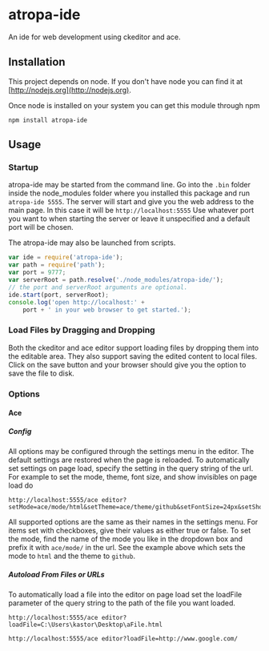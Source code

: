 # atropa-ide

An ide for web development using ckeditor and ace.

## Installation

This project depends on node. If you don't have node you can find it at [http://nodejs.org](http://nodejs.org).

Once node is installed on your system you can get this module through npm
```text
npm install atropa-ide
```

## Usage


### Startup
atropa-ide may be started from the command line. Go into the `.bin` folder 
inside the node_modules folder where you installed this package and run 
`atropa-ide 5555`. The server will start and give you the web address to 
the main page. In this case it will be `http://localhost:5555` Use whatever 
port you want to when starting the server or leave it unspecified and a default
port will be chosen.

The atropa-ide may also be launched from scripts.

```javascript
var ide = require('atropa-ide');
var path = require('path');
var port = 9777;
var serverRoot = path.resolve('./node_modules/atropa-ide/');
// the port and serverRoot arguments are optional.
ide.start(port, serverRoot);
console.log('open http://localhost:' +
    port + ' in your web browser to get started.');
```
### Load Files by Dragging and Dropping

Both the ckeditor and ace editor support loading files by dropping them into 
the editable area. They also support saving the edited content to local 
files. Click on the save button and your browser should give you the option to 
save the file to disk.

### Options

#### Ace

##### Config

All options may be configured through the settings menu in the editor. 
The default settings are restored when the page is reloaded. To automatically 
set settings on page load, specify the setting in the query string of the url. 
For example to set the mode, theme, font size, and show invisibles on page 
load do
```text
http://localhost:5555/ace editor?setMode=ace/mode/html&setTheme=ace/theme/github&setFontSize=24px&setShowInvisibles=true
```

All supported options are the same as their names in the settings menu. For 
items set with checkboxes, give their values as either true or false. To set 
the mode, find the name of the mode you like in the dropdown box and prefix it 
with `ace/mode/` in the url. See the example above which sets the mode to 
`html` and the theme to `github`.

##### Autoload From Files or URLs

To automatically load a file into the editor on page load set the loadFile 
parameter of the query string to the path of the file you want loaded.
```text
http://localhost:5555/ace editor?loadFile=C:\Users\kastor\Desktop\aFile.html
```
```text
http://localhost:5555/ace editor?loadFile=http://www.google.com/
```

